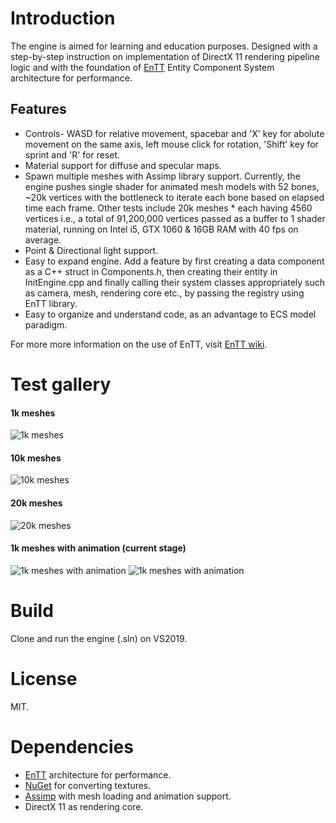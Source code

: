 # Introduction
The engine is aimed for learning and education purposes. Designed with a step-by-step instruction on implementation of DirectX 11 rendering pipeline logic and with the foundation of [EnTT](https://github.com/skypjack/entt) Entity Component System architecture for performance.

## Features
* Controls- WASD for relative movement, spacebar and 'X' key for abolute movement on the same axis, left mouse click for rotation, 'Shift' key for sprint and 'R' for reset.
* Material support for diffuse and specular maps.
* Spawn multiple meshes with Assimp library support. Currently, the engine pushes single shader for animated mesh models with 52 bones, ~20k vertices with the bottleneck to iterate each bone based on elapsed time each frame. Other tests include 20k meshes * each having 4560 vertices i.e., a total of 91,200,000 vertices passed as a buffer to 1 shader material, running on Intel i5, GTX 1060 & 16GB RAM with 40 fps on average. 
* Point & Directional light support.
* Easy to expand engine. Add a feature by first creating a data component as a C++ struct in Components.h, then creating their entity in InitEngine.cpp and finally calling their system classes appropriately such as camera, mesh, rendering core etc., by passing the registry using EnTT library.
* Easy to organize and understand code, as an advantage to ECS model paradigm.

For more more information on the use of EnTT, visit [EnTT wiki](https://github.com/skypjack/entt/wiki).

# Test gallery
#### 1k meshes

![1k meshes](https://github.com/SButtan93-dev/DX11Starter_ECSEngine/blob/master/1k.gif)


#### 10k meshes

![10k meshes](https://github.com/SButtan93-dev/DX11Starter_ECSEngine/blob/master/10k.gif)

#### 20k meshes

![20k meshes](https://github.com/SButtan93-dev/DX11Starter_ECSEngine/blob/master/20k.gif)
</br>

#### 1k meshes with animation (current stage)

![1k meshes with animation](https://github.com/SButtan93-dev/DX11Starter_ECSEngine/blob/master/1k_AnimationMeshes_CloseUp.gif)
![1k meshes with animation](https://github.com/SButtan93-dev/DX11Starter_ECSEngine/blob/master/1k_AnimationMeshes.gif)
</br>

# Build
Clone and run the engine (.sln) on VS2019.

# License
MIT.

# Dependencies
* [EnTT](https://github.com/skypjack/entt) architecture for performance.
* [NuGet](https://www.nuget.org/packages/directxtk_desktop_2017/) for converting textures.
* [Assimp](https://www.assimp.org/) with mesh loading and animation support.
* DirectX 11 as rendering core.
